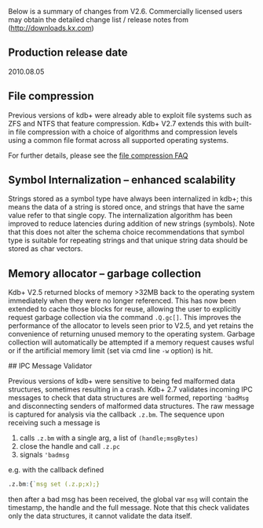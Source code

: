 Below is a summary of changes from V2.6. Commercially licensed users may obtain the detailed change list / release notes from (http://downloads.kx.com)


## Production release date

2010.08.05

## File compression

Previous versions of kdb+ were already able to exploit file systems such as ZFS and NTFS that feature compression. Kdb+ V2.7 extends this with built-in file compression with a choice of algorithms and compression levels using a common file format across all supported operating systems.

For further details, please see the [file compression FAQ](../kb/file-compression.md)

## Symbol Internalization – enhanced scalability

Strings stored as a symbol type have always been internalized in kdb+; this means the data of a string is stored once, and strings that have the same value refer to that single copy. The internalization algorithm has been improved to reduce latencies during addition of new strings (symbols). Note that this does not alter the schema choice recommendations that symbol type is suitable for repeating strings and that unique string data should be stored as char vectors.


## Memory allocator – garbage collection

Kdb+ V2.5 returned blocks of memory >32MB back to the operating system immediately when they were no longer referenced. This has now been extended to cache those blocks for reuse, allowing the user to explicitly request garbage collection via the command `.Q.gc[]`. This improves the performance of the allocator to levels seen prior to V2.5, and yet retains the convenience of returning unused memory to the operating system. Garbage collection will automatically be attempted if a memory request causes wsful or if the artificial memory limit (set via cmd line `-w` option) is hit.

<div id="IPCMessageValidator" style="display:none"></div>
## IPC Message Validator

Previous versions of kdb+ were sensitive to being fed malformed data structures, sometimes resulting in a crash. Kdb+ 2.7 validates incoming IPC messages to check that data structures are well formed, reporting `'badMsg` and disconnecting senders of malformed data structures. The raw message is captured for analysis via the callback `.z.bm`. The sequence upon receiving such a message is

1. calls `.z.bm` with a single arg, a list of `(handle;msgBytes)`
2. close the handle and call `.z.pc`
3. signals `'badmsg`

e.g. with the callback defined

```q
.z.bm:{`msg set (.z.p;x);}
```

then after a bad msg has been received, the global var `msg` will contain the timestamp, the handle and the full message. Note that this check validates only the data structures, it cannot validate the data itself.
